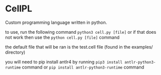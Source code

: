 # CellPL
 Custom programming language written in python.

to use, run the following command
```python3 cell.py [file]``` or if that does not work then use the ```python cell.py [file]``` command

the default file that will be ran is the test.cell file (found in the examples/ directory)

you will need to pip install antlr4 by running ```pip3 install antlr-python3-runtime``` command or ```pip install antlr-python3-runtime``` command
